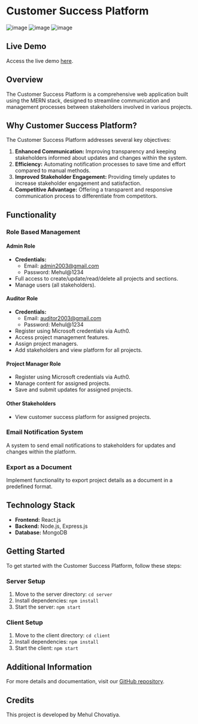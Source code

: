 # Customer Success Platform

![image](https://github.com/Mehul773/Customer_Success_Platform/assets/114020671/467f7ff3-76b9-45c9-9597-3201ed966084)
![image](https://github.com/Mehul773/Customer_Success_Platform/assets/114020671/e2822fe8-f990-46b8-bf50-d987f8959bc1)
![image](https://github.com/Mehul773/Customer_Success_Platform/assets/114020671/64822120-951d-4580-81fc-c49982813944)

## Live Demo

Access the live demo [here](https://ec2-3-110-223-48.ap-south-1.compute.amazonaws.com:3000/).

## Overview

The Customer Success Platform is a comprehensive web application built using the MERN stack, designed to streamline communication and management processes between stakeholders involved in various projects.

## Why Customer Success Platform?

The Customer Success Platform addresses several key objectives:

1. **Enhanced Communication:** Improving transparency and keeping stakeholders informed about updates and changes within the system.
2. **Efficiency:** Automating notification processes to save time and effort compared to manual methods.
3. **Improved Stakeholder Engagement:** Providing timely updates to increase stakeholder engagement and satisfaction.
4. **Competitive Advantage:** Offering a transparent and responsive communication process to differentiate from competitors.

## Functionality

### Role Based Management

#### Admin Role

- **Credentials:**
  - Email: admin2003@gmail.com
  - Password: Mehul@1234
- Full access to create/update/read/delete all projects and sections.
- Manage users (all stakeholders).

#### Auditor Role

- **Credentials:**
  - Email: auditor2003@gmail.com
  - Password: Mehul@1234
- Register using Microsoft credentials via Auth0.
- Access project management features.
- Assign project managers.
- Add stakeholders and view platform for all projects.

#### Project Manager Role

- Register using Microsoft credentials via Auth0.
- Manage content for assigned projects.
- Save and submit updates for assigned projects.

#### Other Stakeholders

- View customer success platform for assigned projects.

### Email Notification System

A system to send email notifications to stakeholders for updates and changes within the platform.

### Export as a Document

Implement functionality to export project details as a document in a predefined format.

## Technology Stack

- **Frontend:** React.js
- **Backend:** Node.js, Express.js
- **Database:** MongoDB

## Getting Started

To get started with the Customer Success Platform, follow these steps:

### Server Setup

1. Move to the server directory: `cd server`
2. Install dependencies: `npm install`
3. Start the server: `npm start`

### Client Setup

1. Move to the client directory: `cd client`
2. Install dependencies: `npm install`
3. Start the client: `npm start`

## Additional Information

For more details and documentation, visit our [GitHub repository](https://github.com/Mehul773/Customer_Success_Platform.git).

## Credits

This project is developed by Mehul Chovatiya.
